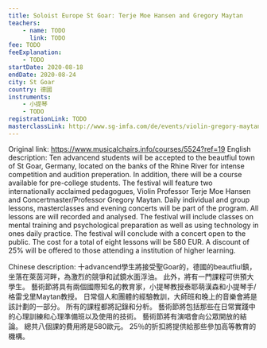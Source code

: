 ```yaml
---
title: Soloist Europe St Goar: Terje Moe Hansen and Gregory Maytan
teachers:
	- name: TODO
	  link: TODO
fee: TODO
feeExplanation: 
	- TODO
startDate: 2020-08-18
endDate: 2020-08-24
city: St Goar
country: 德國
instruments:
	- 小提琴
	- TODO
registrationLink: TODO
masterclassLink: http://www.sg-imfa.com/de/events/violin-gregory-maytan-terje-moe-hansen/
---
```

Original link: https://www.musicalchairs.info/courses/5524?ref=19
English description:
Ten advancend students will be accepted to the beautfiul town of St Goar, Germany, located on the banks of the Rhine River for intense competition and audition preperation.
 In addition, there will be a course available for pre-college students.
 The festival will feature two internationally acclaimed pedagogues, Violin Professor Terje Moe Hansen and Concertmaster/Professor Gregory Maytan.
 Daily individual and group lessons, masterclasses and evening concerts will be part of the program.
  All lessons are will recorded and analysed.
The festival will include classes on mental training and psychological preparation as well as using technology in ones daily practice.
 The festival will conclude with a concert open to the public.
The cost for a total of eight lessons will be 580 EUR.
 A discount of 25% will be offered to those attending a institution of higher learning.


Chinese description:
十advancend學生將接受聖Goar的，德國的beautfiul鎮，坐落在萊茵河畔，為激烈的競爭和試鏡水面浮油。
此外，將有一門課程可供預大學生。
藝術節將具有兩個國際知名的教育家，小提琴教授泰耶萌漢森和小提琴手/格雷戈里Maytan教授。
日常個人和團體的經驗教訓，大師班和晚上的音樂會將是該計劃的一部分。
所有的課程都將記錄和分析。
藝術節將包括那些在日常實踐中的心理訓練和心理準備班以及使用的技術。
藝術節將有演唱會向公眾開放的結論。
總共八個課的費用將是580歐元。
 25％的折扣將提供給那些參加高等教育的機構。

